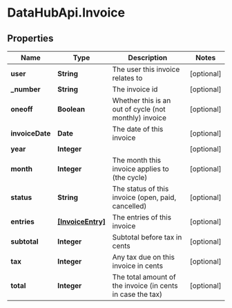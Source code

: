 # DataHubApi.Invoice

## Properties
Name | Type | Description | Notes
------------ | ------------- | ------------- | -------------
**user** | **String** | The user this invoice relates to | [optional] 
**_number** | **String** | The invoice id | [optional] 
**oneoff** | **Boolean** | Whether this is an out of cycle (not monthly) invoice | [optional] 
**invoiceDate** | **Date** | The date of this invoice | [optional] 
**year** | **Integer** |  | [optional] 
**month** | **Integer** | The month this invoice applies to (the cycle) | [optional] 
**status** | **String** | The status of this invoice (open, paid, cancelled) | [optional] 
**entries** | [**[InvoiceEntry]**](InvoiceEntry.md) | The entries of this invoice | [optional] 
**subtotal** | **Integer** | Subtotal before tax in cents | [optional] 
**tax** | **Integer** | Any tax due on this invoice in cents | [optional] 
**total** | **Integer** | The total amount of the invoice (in cents in case the tax) | [optional] 


